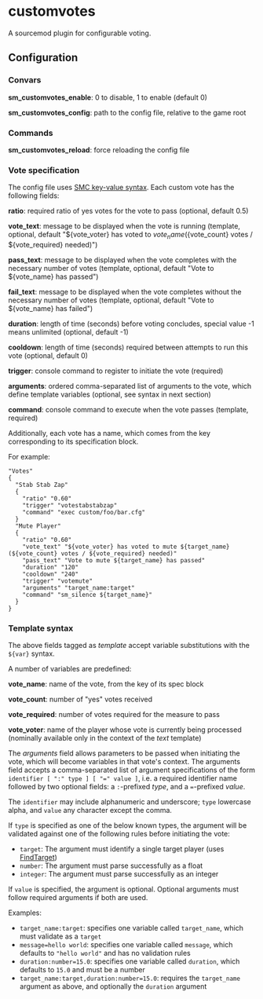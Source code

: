 # customvotes

A sourcemod plugin for configurable voting.

## Configuration

### Convars

**sm_customvotes_enable**: 0 to disable, 1 to enable (default 0)

**sm_customvotes_config**: path to the config file, relative to the game root

### Commands

**sm_customvotes_reload**: force reloading the config file

### Vote specification

The config file uses [SMC key-value syntax](https://sm.alliedmods.net/new-api/textparse/SMCParser). Each custom vote has the following fields:

**ratio**: required ratio of yes votes for the vote to pass (optional, default 0.5)

**vote_text**: message to be displayed when the vote is running (template, optional, default "${vote_voter} has voted to ${vote_name} (${vote_count} votes / ${vote_required} needed)")

**pass_text**: message to be displayed when the vote completes with the necessary number of votes (template, optional, default "Vote to ${vote_name} has passed")

**fail_text**: message to be displayed when the vote completes without the necessary number of votes (template, optional, default "Vote to ${vote_name} has failed")

**duration**: length of time (seconds) before voting concludes, special value -1 means unlimited (optional, default -1)

**cooldown**: length of time (seconds) required between attempts to run this vote (optional, default 0)

**trigger**: console command to register to initiate the vote (required)

**arguments**: ordered comma-separated list of arguments to the vote, which define template variables (optional, see syntax in next section)

**command**: console command to execute when the vote passes (template, required)

Additionally, each vote has a name, which comes from the key corresponding to its specification block.

For example:

```
"Votes"
{
  "Stab Stab Zap"
  {
    "ratio" "0.60"
    "trigger" "votestabstabzap"
    "command" "exec custom/foo/bar.cfg"
  }
  "Mute Player"
  {
    "ratio" "0.60"
    "vote_text" "${vote_voter} has voted to mute ${target_name} (${vote_count} votes / ${vote_required} needed)"
    "pass_text" "Vote to mute ${target_name} has passed"
    "duration" "120"
    "cooldown" "240"
    "trigger" "votemute"
    "arguments" "target_name:target"
    "command" "sm_silence ${target_name}"
  }
}
```

### Template syntax

The above fields tagged as *template* accept variable substitutions with the `${var}` syntax.

A number of variables are predefined:

**vote_name**: name of the vote, from the key of its spec block

**vote_count**: number of "yes" votes received

**vote_required**: number of votes required for the measure to pass

**vote_voter**: name of the player whose vote is currently being processed (nominally available only in the context of the *text* template)

The *arguments* field allows parameters to be passed when initiating the vote, which will become variables in that vote's context. The arguments field accepts a comma-separated list of argument specifications of the form `identifier [ ":" type ] [ "=" value ]`,
i.e. a required identifier name followed by two optional fields: a `:`-prefixed *type*, and a `=`-prefixed *value*.

The `identifier` may include alphanumeric and underscore; `type` lowercase alpha, and `value` any character except the comma.

If `type` is specified as one of the below known types, the argument will be validated against one of the following rules before initiating the vote:

- `target`: The argument must identify a single target player (uses [FindTarget](https://sm.alliedmods.net/new-api/helpers/FindTarget))
- `number`: The argument must parse successfully as a float
- `integer`: The argument must parse successfully as an integer

If `value` is specified, the argument is optional. Optional arguments must follow required arguments if both are used.

Examples:

- `target_name:target`: specifies one variable called `target_name`, which must validate as a `target`
- `message=hello world`: specifies one variable called `message`, which defaults to `"hello world"` and has no validation rules
- `duration:number=15.0`: specifies one variable called `duration`, which defaults to `15.0` and must be a number
- `target_name:target,duration:number=15.0`: requires the `target_name` argument as above, and optionally the `duration` argument
